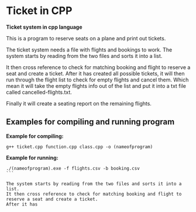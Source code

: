 # Ticket in CPP

**Ticket system in cpp language**

This is a program to reserve seats on a plane and print out tickets.

The ticket system needs a file with flights and bookings to work.
The system starts by reading from the two files and sorts it into a list.

It then cross reference to check for matching booking and flight to reserve a seat and create a ticket.
After it has created all possible tickets, it will then run through the flight list to check for empty flights and cancel them.
Which mean it will take the empty flights info out of the list and put it into a txt file called cancelled-flights.txt.

Finally it will create a seating report on the remaining flights.

## Examples for compiling and running program
**Example for compiling:**
```
g++ ticket.cpp function.cpp class.cpp -o (nameofprogram)
```
**Example for running:**
``````
./(nameofprogram).exe -f flights.csv -b booking.csv
```

The system starts by reading from the two files and sorts it into a list.
It then cross reference to check for matching booking and flight to reserve a seat and create a ticket.
After it has 
